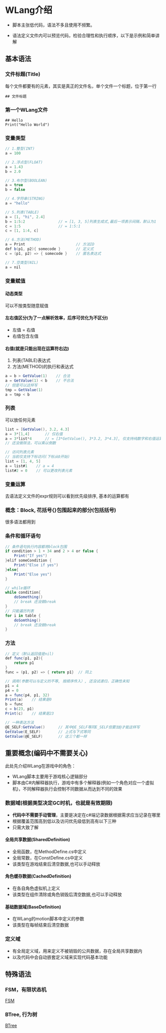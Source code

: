 # WLang介绍

* 脚本主张低代码，语法不多且使用不频繁。

* 语法定义文件内可以预览代码，检验合理性和执行顺序，以下是示例和简单讲解

## 基本语法
### 文件标题(Title)
每个文件都要有的元素，其实是真正的文件名，单个文件一个标题，位于第一行
```
## 文件标题
```

### 第一个WLang文件
```
## Hello
Print("Hello World")
```

### 变量类型

```csharp
// 1.整型(INT)
a = 100  

// 2.浮点型(FLOAT)
a = 1.43 
b = 2.0

// 3.布尔型(BOOLEAN)
a = true
b = false

// 4.字符串(STRING)
a = "hello"  

// 5.列表(TABLE)
a = [1, "hi", 2.4]
b = 1:5:2               // = [1, 3, 5]列表生成式,最后一项表示间隔，默认为1
c = 1:5                 // = 1:5:1
c = [1, 1:4, c]

// 6.方法(METHOD)
a = Print                       // 方法ID
def b(p1, p2){ somecode }       // 定义式
c = (p1, p2) => { somecode }    // 匿名表达式

// 7.空类型(NIL)
a = nil
```

### 变量赋值

#### 动态类型

可以不按类型随意赋值

#### 左右值区分(为了一点解析效率，后序可优化为不区分)
* 左值 = 右值
* 右值包含左值
#### 右值(就是只能出现在运算符右边)
1. 列表(TABLE)表达式
2. 方法(METHOD)的执行和表达式

```csharp
a = b > GetValue(1)    // 合法
a = GetValue(1) < b    // 不合法
// 但是可以这样写
tmp = GetValue(1)
a = tmp < b
```

### 列表
可以放任何元素

```csharp
list = [GetValue(), 3.2, 4.3]
a = 3*[1,4]       // 仅右值
a = 3*list*4      // = [3*GetValue(), 3*3.2, 3*4.3], 仅支持纯数字和右值运算
// 还没做除法，可以乘以倒数

// 访问列表元素
// 当前仅支持下标访问(下标从0开始)
list = [1, 4, 5]
a = list#1    // a = 4
list#2 = 0    // 可以更改列表元素
```

### 变量运算
去语法定义文件的expr规则可以看到优先级排序, 基本的运算都有

### 概念：Block, 花括号{}包围起来的部分(包括括号)
很多语法都用到

### 条件和循环语句

```csharp
// 条件语句执行内容都用block包围
if condition > 1 + 34 and 2 > 4 or false {
    Print("If yes")
}elif someCondition {
    Print("Else if yes")
}else{
    Print("Else yes")
}
```

```csharp
// while循环
while condition{
    doSomething()
    // break 还没做break
}
// 只能遍历列表
for i in table {
    doSomthing()
    // break 还没做break
}
```

### 方法

```csharp
// 定义（默认返回值是nil)
def func(p1, p2){
    return p1
}
func = (p1, p2) => { return p1}  // 同上

// 调用(参数可以与定义的不等, 按顺序传入）, 还没试递归，正确性未知
p1 = 4
p4 = 0
a = func(p4, p1, 32)
Print(a)    // 结果是0
b = func
c = b(23, p1)
Print(c)    // 结果是23

// 一种表达方法
@E_SELF:GetValue()      // 其中@E_SELF等同E_SELF但要加@才能这样写
GetValue(E_SELF)        // 上式与下式等同
GetValue(@E_SELF)       // 这三个都一样
```

## 重要概念(编码中不需要关心)
此处先介绍WLang在游戏中的角色：  
* WLang脚本主要用于游戏核心逻辑部分
* 脚本由C#内解释器执行，游戏中有多个解释器(例如一个角色对应一个虚拟机)，不同解释器执行会控制不同数据从而达到不同的效果

### 数据域(根据类型决定GC时机，也就是有效期限)
* **代码中不需要手动管理**，主要是决定在c#端记录数据根据需求应当记录在哪里  
* 根据覆盖范围高到低以及访问优先级低到高有以下三种
* 只需大致了解
#### 全局共享数据(SharedDefinition)
* 全局函数，在MethodDefine.cs中定义
* 全局常数，在ConstDefine.cs中定义
* 该类型在游戏结束后清空数据,也可以手动释放
#### 角色缓存数据(CachedDefinition)
* 在各自角色虚拟机上定义
* 该类型在组件清除或角色销毁后清空数据,也可以手动释放
#### 基础数据域(BaseDefinition)
* 在WLang的motion脚本中定义的参数
* 该类型在每帧结束后清空数据

### 定义域
* 有全局定义域，用来定义不被销毁的公共数据，存在全局共享数据内
* 以及代码中会自动嵌套定义域来实现代码基本功能

## 特殊语法

### FSM，有限状态机
[FSM](../Code/FSM/README.md)

### BTree, 行为树
[BTree](../Code/BTree/README.md)